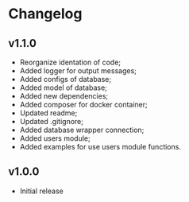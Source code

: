 # Changelog

## v1.1.0
- Reorganize identation of code;
- Added logger for output messages;
- Added configs of database;
- Added model of database;
- Added new dependencies;
- Added composer for docker container;
- Updated readme;
- Updated .gitignore;
- Added database wrapper connection;
- Added users module;
- Added examples for use users module functions.

## v1.0.0

- Initial release
